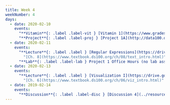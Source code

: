 ```yaml
---
title: Week 4
weekNumber: 4
days:
  - date: 2020-02-10
    events:
      "**Vitamin**{: .label .label-vit } [Vitamin 1](https://www.gradescope.com/courses/78615/assignments/353070/) (due Feb. 10)":
      "**Project**{: .label .label-proj } [Project 1A](http://data100.datahub.berkeley.edu/hub/user-redirect/git-sync?repo=https://github.com/DS-100/sp20&subPath=proj/proj1a/) (due Feb. 17)":
  - date: 2020-02-11
    events:
      "**Lecture**{: .label .label } [Regular Expressions](https://drive.google.com/open?id=1mfpm9FWR_ipvxEavzevHm3WlGh_hZncQ) ([webcast](https://www.youtube.com/watch?v=QERcX1vyR04)) ([code](http://data100.datahub.berkeley.edu/hub/user-redirect/git-sync?repo=https://github.com/DS-100/sp20&subPath=lecture/lec07/))":
        "[Ch. 8](https://www.textbook.ds100.org/ch/08/text_intro.html)"
      "**Lab**{: .label .label-lab } Project 1 Office Hours (no lab assignment)":
  - date: 2020-02-13
    events:
      "**Lecture**{: .label .label } [Visualization I](https://drive.google.com/open?id=1DYflNORRI3nhGJrBwlr3i1f-okW5uBBc) ([webcast](https://www.youtube.com/watch?v=5CD8QR2pdro))":
        "[Ch. 6](https://www.textbook.ds100.org/ch/06/viz_intro.html)"
  - date: 2019-02-14
    events:
      "**Discussion**{: .label .label-disc } [Discussion 4](../resources/assets/discussions/disc04.pdf) ([notebook](http://data100.datahub.berkeley.edu/hub/user-redirect/git-sync?repo=https://github.com/DS-100/sp20&subPath=discussion/disc04/))":
---
```

